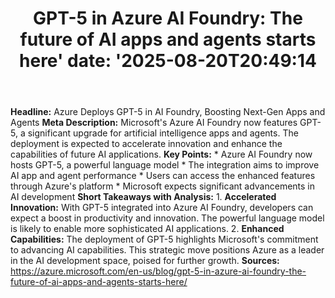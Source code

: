 ﻿---
title: "GPT-5 in Azure AI Foundry: The future of AI apps and agents starts here'
date: '2025-08-20T20:49:14"
category: "Markets"
summary: ""
slug: "gpt5 in azure ai foundry the future of ai apps and agents st"
source_urls:
  - "https://azure.microsoft.com/en-us/blog/gpt-5-in-azure-ai-foundry-the-future-of-ai-apps-and-agents-starts-here/"
seo:
  title: "GPT-5 in Azure AI Foundry: The future of AI apps and agents starts here | Hash n Hedge'
  description: '"
  keywords: ["news", "markets", "brief"]
---
**Headline:** Azure Deploys GPT-5 in AI Foundry, Boosting Next-Gen Apps and Agents  **Meta Description:** Microsoft's Azure AI Foundry now features GPT-5, a significant upgrade for artificial intelligence apps and agents. The deployment is expected to accelerate innovation and enhance the capabilities of future AI applications.  **Key Points:**  * Azure AI Foundry now hosts GPT-5, a powerful language model * The integration aims to improve AI app and agent performance * Users can access the enhanced features through Azure's platform * Microsoft expects significant advancements in AI development  **Short Takeaways with Analysis:**  1. **Accelerated Innovation:** With GPT-5 integrated into Azure AI Foundry, developers can expect a boost in productivity and innovation. The powerful language model is likely to enable more sophisticated AI applications. 2. **Enhanced Capabilities:** The deployment of GPT-5 highlights Microsoft's commitment to advancing AI capabilities. This strategic move positions Azure as a leader in the AI development space, poised for further growth.  **Sources:** https://azure.microsoft.com/en-us/blog/gpt-5-in-azure-ai-foundry-the-future-of-ai-apps-and-agents-starts-here/ 
